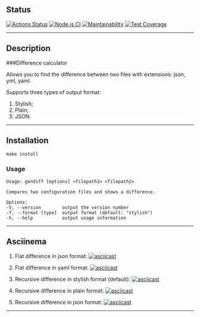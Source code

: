 ## Status
[![Actions Status](https://github.com/ArtemMalafeev/frontend-project-lvl2/workflows/hexlet-check/badge.svg)](https://github.com/ArtemMalafeev/frontend-project-lvl2/actions) [![Node.js CI](https://github.com/ArtemMalafeev/frontend-project-lvl2/actions/workflows/node.js.yml/badge.svg)](https://github.com/ArtemMalafeev/frontend-project-lvl2/actions/workflows/node.js.yml) [![Maintainability](https://api.codeclimate.com/v1/badges/b69c149b6e66be768283/maintainability)](https://codeclimate.com/github/ArtemMalafeev/frontend-project-lvl2/maintainability) [![Test Coverage](https://api.codeclimate.com/v1/badges/b69c149b6e66be768283/test_coverage)](https://codeclimate.com/github/ArtemMalafeev/frontend-project-lvl2/test_coverage)
____

## Description

###Difference calculator

Allows you to find the difference between two files with extensions: json, yml, yaml.

Supports three types of output format:
1. Stylish;
2. Plain;
3. JSON.
____

## Installation


`make install`

### Usage

```
Usage: gendiff [options] <filepath1> <filepath2>

Compares two configuration files and shows a difference.

Options:
-V, --version        output the version number
-f, --format [type]  output format (default: "stylish")
-h, --help           output usage information
```
____
## Asciinema

1. Flat difference in json format:
   [![asciicast](https://asciinema.org/a/hfNixJuUOglTgCfuaF0Bq0Rio.svg)](https://asciinema.org/a/hfNixJuUOglTgCfuaF0Bq0Rio)
 
2. Flat difference in yaml format:
   [![asciicast](https://asciinema.org/a/InsieLNNkyxT80tdbS1rhhNf9.svg)](https://asciinema.org/a/InsieLNNkyxT80tdbS1rhhNf9)

3. Recursive difference in stylish format (default):
   [![asciicast](https://asciinema.org/a/oybX1ZasLZvJmvThT4u7dM9Wy.svg?rows=46)](https://asciinema.org/a/oybX1ZasLZvJmvThT4u7dM9Wy?rows=46)

4. Recursive difference in plain format:
   [![asciicast](https://asciinema.org/a/xXorEIVS23MCtHXlSujaeV49Z.svg)](https://asciinema.org/a/xXorEIVS23MCtHXlSujaeV49Z)

5. Recursive difference in json format:
   [![asciicast](https://asciinema.org/a/y2FmH5g2CMEyufu0ScF6t2FWf.svg?rows=9)](https://asciinema.org/a/y2FmH5g2CMEyufu0ScF6t2FWf?rows=9)
   
____